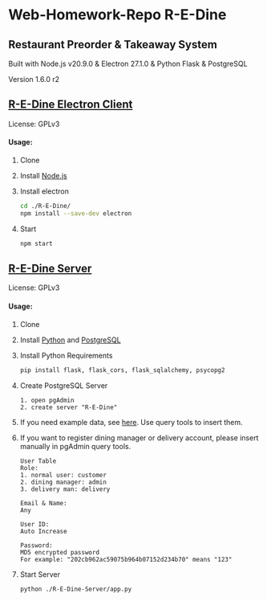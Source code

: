 # Web-Homework-Repo R-E-Dine

## Restaurant Preorder & Takeaway System

Built with Node.js v20.9.0 & Electron 27.1.0 & Python Flask & PostgreSQL

Version 1.6.0 r2

## [R-E-Dine Electron Client](./R-E-Dine)

License: GPLv3

#### Usage:

1. Clone
2. Install [Node.js](https://nodejs.org/en)
3. Install electron

   ```bash
   cd ./R-E-Dine/
   npm install --save-dev electron
   ```
4. Start

   ```bash
   npm start
   ```

## [R-E-Dine Server](./R-E-Dine-Server)

License: GPLv3

#### Usage:

1. Clone
2. Install [Python](https://www.python.org/) and [PostgreSQL](https://www.postgresql.org/)
3. Install Python Requirements

   ```bash
   pip install flask, flask_cors, flask_sqlalchemy, psycopg2
   ```
4. Create PostgreSQL Server

   ```
   1. open pgAdmin
   2. create server "R-E-Dine"
   ```
5. If you need example data, see [here](./R-E-Dine-Server/README.md). Use query tools to insert them.
6. If you want to register dining manager or delivery account, please insert manually in pgAdmin query tools.

   ```
   User Table
   Role:
   1. normal user: customer
   2. dining manager: admin
   3. delivery man: delivery

   Email & Name:
   Any

   User ID:
   Auto Increase

   Password:
   MD5 encrypted password
   For example: "202cb962ac59075b964b07152d234b70" means "123"
   ```
7. Start Server

   ```bash
   python ./R-E-Dine-Server/app.py
   ```
